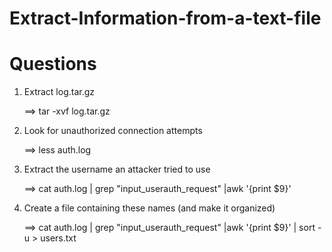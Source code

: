 # Extract-Information-from-a-text-file
# Questions
1. Extract log.tar.gz
    
    ==> tar -xvf log.tar.gz
 
2. Look for unauthorized connection attempts

    ==> less auth.log

3. Extract the username an attacker tried to use

    ==> cat auth.log | grep "input_userauth_request" |awk '{print $9}'

4. Create a file containing these names (and make it organized)

    ==> cat auth.log | grep "input_userauth_request" |awk '{print $9}' | sort -u > users.txt

